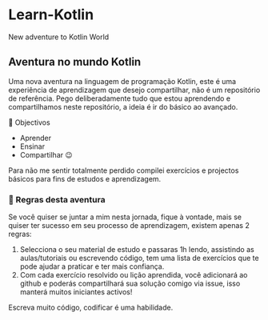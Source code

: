 # Learn-Kotlin

New adventure to Kotlin World

## Aventura no mundo Kotlin

Uma nova aventura na linguagem de programação Kotlin, este é uma experiência de aprendizagem que desejo compartilhar, não é um repositório de referência. Pego deliberadamente tudo que estou aprendendo e compartilhamos neste repositório, a ideia é ir do básico ao avançado.

:dart: Objectivos
 - Aprender
 - Ensinar
 - Compartilhar :wink:
 
Para não me sentir totalmente perdido compilei exercícios e projectos básicos para fins de estudos e aprendizagem.

### :vertical_traffic_light: Regras desta aventura

Se você quiser se juntar a mim nesta jornada, fique à vontade, mais se quiser ter sucesso em seu processo de aprendizagem, existem apenas 2 regras:

1. Selecciona o seu material de estudo e passaras 1h lendo, assistindo as aulas/tutoriais ou escrevendo código, tem uma lista de exercícios que te pode ajudar a praticar e ter mais confiança.
2. Com cada exercício resolvido ou lição aprendida, você adicionará ao github e poderás compartilhará sua solução comigo via issue, isso manterá muitos iniciantes activos!

Escreva muito código, codificar é uma habilidade.
